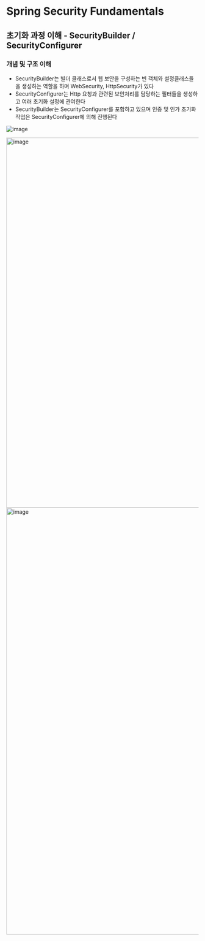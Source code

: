 # Spring Security Fundamentals

## 초기화 과정 이해 - SecurityBuilder / SecurityConfigurer

### 개념 및 구조 이해

- SecurityBuilder는 빌더 클래스로서 웹 보안을 구성하는 빈 객체와 설정클래스들을 생성하는 역할을 하며 WebSecurity, HttpSecurity가 있다
- SecurityConfigurer는 Http 요청과 관련된 보안처리를 담당하는 필터들을 생성하고 여러 초기화 설정에 관여한다
- SecurityBuilder는 SecurityConfigurer를 포함하고 있으며 인증 및 인가 초기화 작업은 SecurityConfigurer에 의해 진행된다

![image](https://user-images.githubusercontent.com/40031858/198452664-ae8ec922-d480-46d9-b960-5037ff346c7e.png)

<img width="966" alt="image" src="https://user-images.githubusercontent.com/40031858/198453922-c0f92d04-a214-46a7-9858-f2bf05be10e6.png">

<img width="1114" alt="image" src="https://user-images.githubusercontent.com/40031858/198456172-69f87b6e-62bd-4f0e-b37b-9bd4e2111e07.png">
